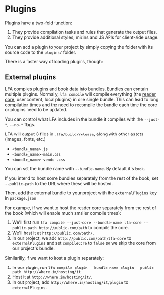 # Plugins

Plugins have a two-fold function:

1. They provide compilation tasks and rules that generate the output files.
2. They provide additional styles, mixins and JS APIs for client-side usage.

You can add a plugin to your project by simply copying the folder with its source code to the `plugins/` folder.

There is a faster way of loading plugins, though:

## External plugins

LFA compiles plugins and book data into bundles. Bundles can contain multiple plugins. Normally, `lfa compile` will compile everything (the [reader core][lfa-core], user content, local plugins) in one single bundle. This can lead to long compilation times and the need to recompile the bundle each time the core or plugins need to be updated.

You can control what LFA includes in the bundle it compiles with the `--just-*`, `--no-*` flags.

LFA will output 3 files in `.lfa/build/release`, along with other assets (images, fonts, etc.)

* `<bundle_name>.js`
* `<bundle_name>-main.css`
* `<bundle_name>-vendor.css`

You can set the bundle name with `--bundle-name`. By default it's `book`.

If you intend to host some bundles separately from the rest of the book, set `--public-path` to the URL where these will be hosted. 

Then, add the external bundle to your project with the `externalPlugins` key in `package.json`

For example, if we want to host the reader core separately from the rest of the book (which will enable much smaller compile times):

1. We'll first run `lfa compile --just-core --bundle-name lfa-core --public-path http://public.com/path` to compile the core.
2. We'll host it at `http://public.com/path/`.
3. In our project, we add `http://public.com/path/lfa-core` to `externalPlugins` and set `compileCore` to `false` so we skip the core from our project's bundle.

Similarilly, if we want to host a plugin separately:

1. In our plugin, run `lfa compile-plugin --bundle-name plugin --public-path http://where.im/hosting/it`
2. Host it at `http://where.im/hosting/it/`.
3. In out project, add `http://where.im/hosting/it/plugin` to `externalPlugins`.

[lfa-core]:lfa-core.md
